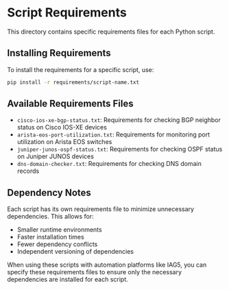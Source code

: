 # Script Requirements

This directory contains specific requirements files for each Python script.

## Installing Requirements

To install the requirements for a specific script, use:

```bash
pip install -r requirements/script-name.txt
```

## Available Requirements Files

- `cisco-ios-xe-bgp-status.txt`: Requirements for checking BGP neighbor status on Cisco IOS-XE devices
- `arista-eos-port-utilization.txt`: Requirements for monitoring port utilization on Arista EOS switches
- `juniper-junos-ospf-status.txt`: Requirements for checking OSPF status on Juniper JUNOS devices
- `dns-domain-checker.txt`: Requirements for checking DNS domain records

## Dependency Notes

Each script has its own requirements file to minimize unnecessary dependencies. This allows for:

- Smaller runtime environments
- Faster installation times
- Fewer dependency conflicts
- Independent versioning of dependencies

When using these scripts with automation platforms like IAG5, you can specify these requirements files to ensure only the necessary dependencies are installed for each script.